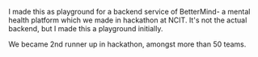 I made this as playground for a backend service of BetterMind- a mental health platform which we made in hackathon at NCIT.
It's not the actual backend, but I made this a playground initially.

We became 2nd runner up in hackathon, amongst more than 50 teams.

